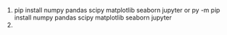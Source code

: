 1. pip install numpy pandas scipy matplotlib seaborn jupyter or py -m pip install numpy pandas scipy matplotlib seaborn jupyter
2. 
